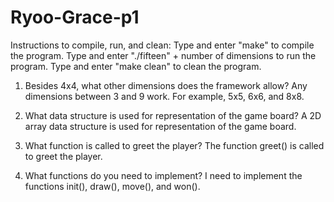 # Ryoo-Grace-p1

Instructions to compile, run, and clean:
Type and enter "make" to compile the program.
Type and enter "./fifteen" + number of dimensions to run the program.
Type and enter "make clean" to clean the program.

1. Besides 4x4, what other dimensions does the framework allow?
    Any dimensions between 3 and 9 work. For example, 5x5, 6x6, and 8x8.

2. What data structure is used for representation of the game board?
    A 2D array data structure is used for representation of the game board.

3. What function is called to greet the player?
    The function greet() is called to greet the player.

4. What functions do you need to implement?
    I need to implement the functions init(), draw(), move(), and won().
